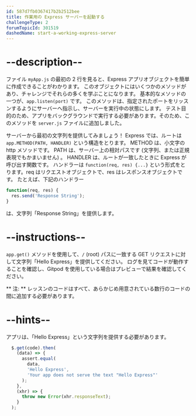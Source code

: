 ```yaml
---
id: 587d7fb0367417b2b2512bee
title: 作業用の Express サーバーを起動する
challengeType: 2
forumTopicId: 301519
dashedName: start-a-working-express-server
---
```


# --description--

ファイル `myApp.js` の最初の 2 行を見ると、Express アプリオブジェクトを簡単に作成できることがわかります。 このオブジェクトにはいくつかのメソッドがあり、チャレンジでそれらの多くを学ぶことになります。 基本的なメソッドの一つが、`app.listen(port)` です。 このメソッドは、指定されたポートをリッスンするようにサーバーへ指示し、サーバーを実行中の状態にします。 テスト目的のため、アプリをバックグラウンドで実行する必要があります。そのため、このメソッドを `server.js` ファイルに追加しました。

サーバーから最初の文字列を提供してみましょう！ Express では、ルートは `app.METHOD(PATH, HANDLER)` という構造をとります。 METHOD は、小文字の http メソッドです。 PATH は、サーバー上の相対パスです (文字列、または正規表現でもかまいません) 。 HANDLER は、ルートが一致したときに Express が呼び出す関数です。 ハンドラーは `function(req, res) {...}` という形式をとります。req はリクエストオブジェクトで、res はレスポンスオブジェクトです。 たとえば、下記のハンドラー

```js
function(req, res) {
  res.send('Response String');
}
```

は、文字列「Response String」を提供します。

# --instructions--

`app.get()` メソッドを使用して、`/` (root) パスに一致する GET リクエストに対して文字列「Hello Express」を提供してください。 ログを見てコードが動作することを確認し、Gitpod を使用している場合はプレビューで結果を確認してください。

** 注: ** レッスンのコードはすべて、あらかじめ用意されている数行のコードの間に追加する必要があります。

# --hints--

アプリは、「Hello Express」という文字列を提供する必要があります。

```js
  $.get(code).then(
    (data) => {
      assert.equal(
        data,
        'Hello Express',
        'Your app does not serve the text "Hello Express"'
      );
    },
    (xhr) => {
      throw new Error(xhr.responseText);
    }
  );
```

